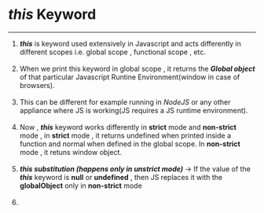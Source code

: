 # ***this*** Keyword
---

1. ***this*** is keyword used extensively in Javascript and acts differently in different scopes i.e. global scope , functional scope , etc.<br><br>
2. When we print this keyword in global scope , it returns the ***Global object*** of that particular Javascript Runtine Environment(window in case of browsers). <br><br>
3. This can be different for example running in *NodeJS* or any other appliance where JS is working(JS requires a JS runtime environment).<br><br>
4. Now , ***this*** keyword works differently in **strict** mode and **non-strict** mode , in **strict** mode , it returns undefined when printed inside a function and normal when defined in the global scope. In **non-strict** mode , it retuns window object. <br><br>
5. ***this substitution (happens only in unstrict mode)*** -> If the value of the ***this*** keyword is **null** or **undefined** , then JS replaces it with the **globalObject** only in **non-strict** mode<br><br>
6. 
 